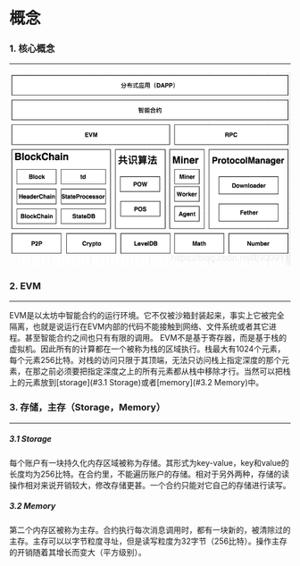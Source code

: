 # 概念

### 1. 核心概念
----
![](/图片/以太坊架构.jpg)


### 2. EVM
---
EVM是以太坊中智能合约的运行环境。它不仅被沙箱封装起来，事实上它被完全隔离，也就是说运行在EVM内部的代码不能接触到网络、文件系统或者其它进程。甚至智能合约之间也只有有限的调用。
EVM不是基于寄存器，而是基于栈的虚拟机。因此所有的计算都在一个被称为栈的区域执行。栈最大有1024个元素，每个元素256比特。对栈的访问只限于其顶端，无法只访问栈上指定深度的那个元素，在那之前必须要把指定深度之上的所有元素都从栈中移除才行。当然可以把栈上的元素放到[storage](#3.1 Storage)或者[memory](#3.2 Memory)中。

### 3. 存储，主存（Storage，Memory）
---
##### 3.1 Storage
每个账户有一块持久化内存区域被称为存储。其形式为key-value，key和value的长度均为256比特。在合约里，不能遍历账户的存储。相对于另外两种，存储的读操作相对来说开销较大，修改存储更甚。一个合约只能对它自己的存储进行读写。

##### 3.2 Memory
第二个内存区被称为主存。合约执行每次消息调用时，都有一块新的，被清除过的主存。主存可以以字节粒度寻址，但是读写粒度为32字节（256比特）。操作主存的开销随着其增长而变大（平方级别）。

